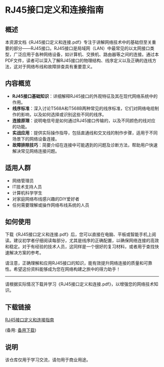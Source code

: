 # RJ45接口定义和连接指南

## 概述

本资源文档《RJ45接口定义和连接.pdf》专注于讲解网络技术中的基础但至关重要的部分——RJ45接口。RJ45接口是局域网（LAN）中最常见的以太网接口类型，广泛应用于各种网络设备，如计算机、交换机、路由器等之间的连接。通过本PDF文件，读者可以深入了解RJ45接口的物理结构、线序定义以及正确的连线方法，这对于网络布线和故障排查具有重要意义。

## 内容概览

- **RJ45接口基础知识**：详细解释RJ45接口的外观特征及其在现代网络系统中的作用。
- **线序标准**：深入讨论T568A和T568B两种常见的线序标准，它们对网络电缆制作的影响，以及如何选择或识别这些不同的线序。
- **连接原理**：说明电信号是如何通过RJ45接口传输的，以及不同颜色的线对应的功能。
- **实战应用**：提供实际操作指导，包括直通线和交叉线的制作步骤，适用于不同场景下的网络设备连接。
- **故障排除技巧**：简要介绍在连接中可能遇到的问题及诊断方法，帮助用户快速解决常见网络连接问题。

## 适用人群

- 网络管理员
- IT技术支持人员
- 计算机科学学生
- 对家庭网络布线感兴趣的DIY爱好者
- 任何需要理解或操作网络布线系统的人员

## 如何使用

下载《RJ45接口定义和连接.pdf》后，您可以直接在电脑、平板或智能手机上阅读。建议初学者仔细阅读每部分，尤其是线序的正确配置，以确保网络连接的高效和稳定。对于有经验的技术人员，这同样是一个很好的复习材料，或者用于查找快速解决方案的参考。

请注意，正确理解和应用RJ45接口的知识，能有效提升网络连接的质量和可靠性。希望这份资料能够成为您在网络构建之旅中的得力助手！

---

请根据实际情况下载并学习《RJ45接口定义和连接.pdf》，以增强您的网络技术知识。

## 下载链接
[RJ45接口定义和连接指南](https://pan.quark.cn/s/eedab3f1a399) 

(备用: [备用下载](https://pan.baidu.com/s/1U8Wrd6YWbGdDDcgJK2b-NA?pwd=1234))

## 说明

该仓库仅用于学习交流，请勿用于商业用途。
